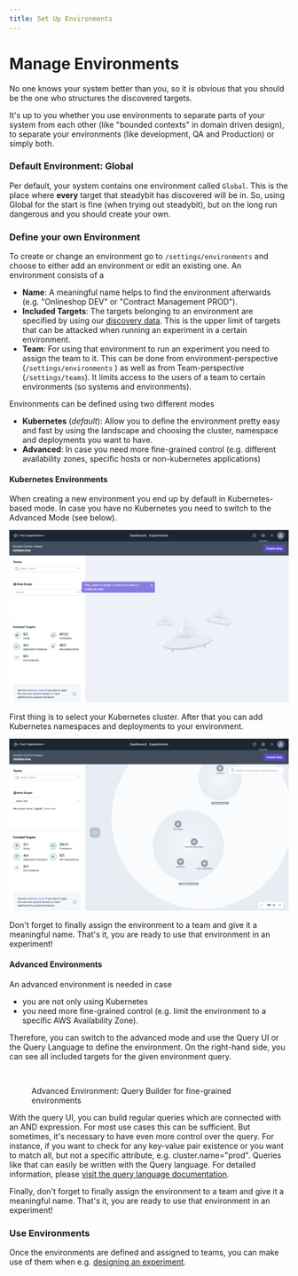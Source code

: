 ```yaml
---
title: Set Up Environments
---
```


# Manage Environments

No one knows your system better than you, so it is obvious that you should be the one who structures the discovered targets.

It's up to you whether you use environments to separate parts of your system from each other (like "bounded contexts" in domain driven design), to separate your environments (like development, QA and Production) or simply both.

### Default Environment: Global

Per default, your system contains one environment called `Global`. This is the place where **every** target that steadybit has discovered will be in. So, using Global for the start is fine (when trying out steadybit), but on the long run dangerous and you should create your own.

### Define your own Environment

To create or change an environment go to `/settings/environments` and choose to either add an environment or edit an existing one. An environment consists of a

* **Name**: A meaningful name helps to find the environment afterwards (e.g. "Onlineshop DEV" or "Contract Management PROD").
* **Included Targets**: The targets belonging to an environment are specified by using our [discovery data](../../use-steadybit/discovery/). This is the upper limit of targets that can be attacked when running an experiment in a certain environment.
* **Team**: For using that environment to run an experiment you need to assign the team to it. This can be done from environment-perspective (`/settings/environments` ) as well as from Team-perspective (`/settings/teams`). It limits access to the users of a team to certain environments (so systems and environments).

Environments can be defined using two different modes

* **Kubernetes** (_default_): Allow you to define the environment pretty easy and fast by using the landscape and choosing the cluster, namespace and deployments you want to have.
* **Advanced**: In case you need more fine-grained control (e.g. different availability zones, specific hosts or non-kubernetes applications)

#### Kubernetes Environments

When creating a new environment you end up by default in Kubernetes-based mode. In case you have no Kubernetes you need to switch to the Advanced Mode (see below).

![Kubernetes Environment: Select your cluster](add-cluster.png)

First thing is to select your Kubernetes cluster. After that you can add Kubernetes namespaces and deployments to your environment.

![Kubernetes Environment: Add namespaces and deployments](add.png)

Don't forget to finally assign the environment to a team and give it a meaningful name. That's it, you are ready to use that environment in an experiment!

#### Advanced Environments

An advanced environment is needed in case

* you are not only using Kubernetes
* you need more fine-grained control (e.g. limit the environment to a specific AWS Availability Zone).

Therefore, you can switch to the advanced mode and use the Query UI or the Query Language to define the environment. On the right-hand side, you can see all included targets for the given environment query.

<figure><img src="../../.gitbook/assets/local.platform-k8s.dev.steadybit.io_3000_settings_areas_%3Cnew%3E_tenant=demo_&#x26;team=SHOP_.png" alt=""><figcaption><p>Advanced Environment: Query Builder for fine-grained environments</p></figcaption></figure>

With the query UI, you can build regular queries which are connected with an AND expression. For most use cases this can be sufficient. But sometimes, it's necessary to have even more control over the query. For instance, if you want to check for any key-value pair existence or you want to match all, but not a specific attribute, e.g. cluster.name="prod". Queries like that can easily be written with the Query language. For detailed information, please [visit the query language documentation](../../use-steadybit/query-language.md).

Finally, don't forget to finally assign the environment to a team and give it a meaningful name. That's it, you are ready to use that environment in an experiment!

### Use Environments

Once the environments are defined and assigned to teams, you can make use of them when e.g. [designing an experiment](../../use-steadybit/experiments/).
